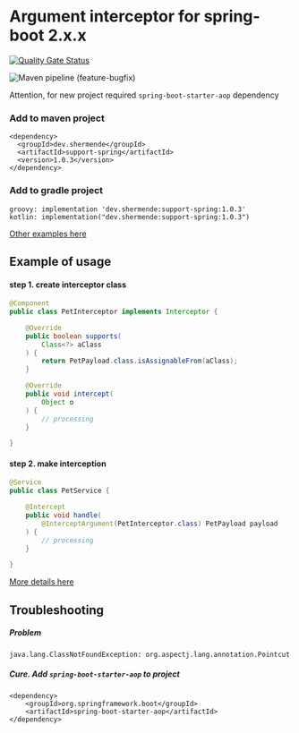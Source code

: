 # Argument interceptor for spring-boot 2.x.x

[![Quality Gate Status](https://sonarcloud.io/api/project_badges/measure?project=shermende_dev.shermende.support-spring&metric=alert_status)](https://sonarcloud.io/dashboard?id=shermende_dev.shermende.support-spring)

![Maven pipeline (feature-bugfix)](https://github.com/shermende/dev.shermende.support-spring/workflows/Maven%20pipeline%20(feature-bugfix)/badge.svg)

Attention, for new project required `spring-boot-starter-aop` dependency
### Add to maven project

```
<dependency>
  <groupId>dev.shermende</groupId>
  <artifactId>support-spring</artifactId>
  <version>1.0.3</version>
</dependency>
```
### Add to gradle project

```
groovy: implementation 'dev.shermende:support-spring:1.0.3'
kotlin: implementation("dev.shermende:support-spring:1.0.3")
```
[Other examples here](https://mvnrepository.com/artifact/dev.shermende/support-spring)
## Example of usage

#### step 1. create interceptor class
```java
@Component
public class PetInterceptor implements Interceptor {

    @Override
    public boolean supports(
        Class<?> aClass
    ) {
        return PetPayload.class.isAssignableFrom(aClass);
    }

    @Override
    public void intercept(
        Object o
    ) {
        // processing
    }

}
```
#### step 2. make interception
```java
@Service
public class PetService {

    @Intercept
    public void handle(
        @InterceptArgument(PetInterceptor.class) PetPayload payload
    ) {
        // processing
    }

}
```
[More details here](https://github.com/shermende/dev.shermende.pet.dms-backend/blob/develop/src/main/java/dev/shermende/pet/dms/service/unit/impl/UnitServiceImpl.java#L114)
 
## Troubleshooting
##### Problem
```$xslt
java.lang.ClassNotFoundException: org.aspectj.lang.annotation.Pointcut
```
##### Cure. Add `spring-boot-starter-aop` to project
```$xslt
<dependency>
    <groupId>org.springframework.boot</groupId>
    <artifactId>spring-boot-starter-aop</artifactId>
</dependency>
```
